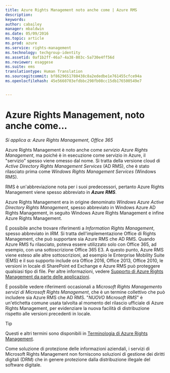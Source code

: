 ```yaml
---
title: Azure Rights Management noto anche come | Azure RMS
description: 
keywords: 
author: cabailey
manager: mbaldwin
ms.date: 05/09/2016
ms.topic: article
ms.prod: azure
ms.service: rights-management
ms.technology: techgroup-identity
ms.assetid: 0af1b2ff-46a7-4a38-803c-5a730e4ff56d
ms.reviewer: esaggese
ms.suite: ems
translationtype: Human Translation
ms.sourcegitcommit: bf8629651780438c8a2ededbe1e761455cfce94a
ms.openlocfilehash: 45e5660703efdbbc298fb08cc15db176500549e7


---
```



# Azure Rights Management, noto anche come...

*Si applica a: Azure Rights Management, Office 365*


Azure Rights Management è noto anche come *servizio Azure Rights Management*, ma poiché è in esecuzione come servizio in Azure, il "servizio" spesso viene omesso dal nome. Si tratta della versione cloud di *Active Directory Rights Management Services* (AD RMS), che è stato rilasciato prima come *Windows Rights Management Services* (Windows RMS).

RMS è un'abbreviazione nota per i suoi predecessori, pertanto Azure Rights Management viene spesso abbreviato in ***Azure RMS***.

Azure Rights Management era in origine denominato *Windows Azure Active Directory Rights Management*, spesso abbreviato in Windows Azure AD Rights Management, in seguito Windows Azure Rights Management e infine Azure Rights Management.

È possibile anche trovare riferimenti a *Information Rights Management*, spesso abbreviato in *IRM*. Si tratta dell'implementazione Office di Rights Management, che può supportare sia Azure RMS che AD RMS.  Quando Azure RMS fu rilasciato, poteva essere utilizzato solo con Office 365, ad esempio, con una sottoscrizione Office 365 E3. A questo punto, Azure RMS viene esteso alle altre sottoscrizioni, ad esempio le Enterprise Mobility Suite (EMS) e il suo supporto include ora Office 2016, Office 2013, Office 2010, le versioni in locale di SharePoint ed Exchange e Azure RMS può proteggere qualsiasi tipo di file. Per altre informazioni, vedere [Supporto di Azure Rights Management da parte delle applicazioni](applications-support.md).

È possibile vedere riferimenti occasionali a *Microsoft Rights Management*o *servizi di Microsoft Rights Management*, che è un termine collettivo che può includere sia Azure RMS che AD RMS.  "*NUOVO Microsoft RMS*" è un'etichetta comune usata talvolta al momento del rilascio ufficiale di Azure Rights Management, per evidenziare la nuova facilità di distribuzione rispetto alle versioni precedenti in locale.

> [!TIP]
> Questi e altri termini sono disponibili in [Terminologia di Azure Rights Management](../get-started/terminology.md).

Come soluzione di protezione delle informazioni aziendali, i servizi di Microsoft Rights Management non forniscono soluzioni di gestione dei diritti digitali (DRM) che in genere protezione dalla distribuzione illegale del software digitale. 




<!--HONumber=Jun16_HO4-->


